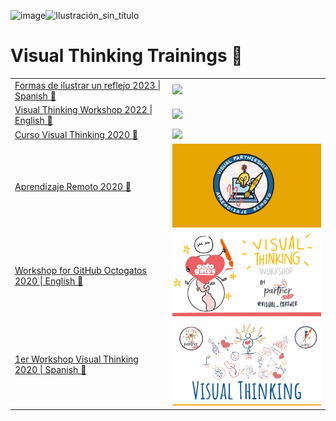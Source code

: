 ![image](https://github.com/visualpartnership/visualthinking/assets/17634377/ef90b9e2-d46b-4110-b128-5ad174bfd45e)![Ilustración_sin_título](https://github.com/visualpartnership/visualthinking/assets/17634377/fa023436-facd-44af-b48f-176c83512a15)

# Visual Thinking Trainings 🎨

<table width="100%" center>
  <tr> 
    <td width="50%" center> 
      <a href="https://github.com/visualpartnership/formasdeilustrarunreflejo">Formas de ilustrar un reflejo 2023 | Spanish 🔗</a>
    </td>
    <td><img src="https://github.com/visualpartnership/visualthinking/assets/17634377/a58a7d5c-6f27-44ba-8ffe-f06a24d3f590"/></td>
  </tr>
  
  <tr> 
    <td width="50%" center> 
      <a href="https://github.com/visualpartnership/visual-thinking-workshop">Visual Thinking Workshop 2022 | English 🔗</a>
    </td>
    <td><img src="https://user-images.githubusercontent.com/17634377/208792484-e627274b-85cc-4959-928e-6661d301ecfd.png"/></td>
  </tr>
  
  <tr> 
    <td width="50%" center> 
      <a href="https://github.com/visualpartnership/curso-pensamiento-visual-2020">Curso Visual Thinking 2020 🔗</a>
    </td>
    <td><img src="https://user-images.githubusercontent.com/17634377/278188558-f9e7d978-a837-42e0-94ed-31ccee370f7e.png"/></td>
  </tr>

  <tr> 
    <td width="50%" center> 
      <a href="https://github.com/visualpartnership/aprendizajeremoto">Aprendizaje Remoto 2020 🔗</a>
    </td>
    <td><img src="https://raw.githubusercontent.com/visualpartnership/aprendizajeremoto/main/assets/slide_000.png"/></td>
  </tr>

  <tr> 
    <td width="50%" center> 
      <a href="https://github.com/visualpartnership/octogatos-workshop">Workshop for GitHub Octogatos 2020 | English 🔗</a>
    </td>
    <td><img src="https://github.com/visualpartnership/octogatos-workshop/raw/main/assets/slide-001.png"/></td>
  </tr>

  <tr> 
    <td width="50%" center> 
      <a href="https://github.com/visualpartnership/introworkshop">1er Workshop Visual Thinking 2020 | Spanish 🔗</a>
    </td>
    <td><img src="https://github.com/visualpartnership/introworkshop/raw/main/assets/slide_000.png"/></td>
  </tr>

</table>

